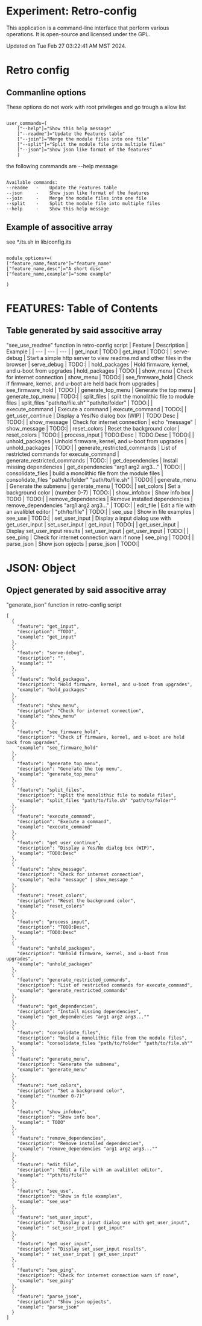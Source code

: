 # Experiment: Retro-config
This application is a command-line interface that perform various operations. It is open-source and licensed under the GPL.
 
Updated on Tue Feb 27 03:22:41 AM MST 2024.

# Retro config
## Commanline options 
These options do not work with root privileges and go trough a allow list
~~~

user_commands=(
    ["--help"]="Show this help message"
    ["--readme"]="Update the Features table"
    ["--join"]="Merge the module files into one file"
    ["--split"]="Split the module file into multiple files"
    ["--json"]="Show json like format of the features"
    )

~~~
the following commands are --help message
~~~

Available commands:
--readme   -	Update the Features table
--json     -	Show json like format of the features
--join     -	Merge the module files into one file
--split    -	Split the module file into multiple files
--help     -	Show this help message

~~~

## Example of associtive array 
see *.its.sh in lib/config.its
~~~

module_options+=( 
["feature_name,feature"]="feature_name"
["feature_name,desc"]="A short disc"
["feature_name,example"]="some example"

)

~~~

# FEATURES: Table of Contents
## Table generated by said associtive array
"see_use_readme" function in retro-config script
| Feature | Description | Example |
| --- | --- | --- |
| get_input | TODO | get_input | TODO:|
| serve-debug | Start a simple http server to view readme.md and other files in the browser | serve_debug | TODO:|
| hold_packages | Hold firmware, kernel, and u-boot from upgrades | hold_packages | TODO:|
| show_menu | Check for internet connection | show_menu | TODO:|
| see_firmware_hold | Check if firmware, kernel, and u-boot are held back from upgrades | see_firmware_hold | TODO:|
| generate_top_menu | Generate the top menu | generate_top_menu | TODO:|
| split_files | split the monolithic file to module files | split_files "path/to/file.sh" "path/to/folder" | TODO:|
| execute_command | Execute a command | execute_command | TODO:|
| get_user_continue | Display a Yes/No dialog box (WIP) | TODO:Desc | TODO:|
| show_message | Check for internet connection | echo "message" | show_message  | TODO:|
| reset_colors | Reset the background color | reset_colors | TODO:|
| process_input | TODO:Desc | TODO:Desc | TODO:|
| unhold_packages | Unhold firmware, kernel, and u-boot from upgrades | unhold_packages | TODO:|
| generate_restricted_commands | List of restricted commands for execute_command | generate_restricted_commands | TODO:|
| get_dependencies | Install missing dependencies | get_dependencies "arg1 arg2 arg3..." | TODO:|
| consolidate_files | build a monolithic file from the module files | consolidate_files "path/to/folder" "path/to/file.sh" | TODO:|
| generate_menu | Generate the submenu | generate_menu | TODO:|
| set_colors | Set a background color | (number 0-7) | TODO:|
| show_infobox | Show info box |  TODO | TODO:|
| remove_dependencies | Remove installed dependencies | remove_dependencies "arg1 arg2 arg3..." | TODO:|
| edit_file | Edit a file with an avaliblet editor | "pth/to/file" | TODO:|
| see_use | Show in file examples | see_use | TODO:|
| set_user_input | Display a input dialog use with get_user_input |  set_user_input | get_input | TODO:|
| get_user_input | Display set_user_input results |  set_user_input | get_user_input | TODO:|
| see_ping | Check for internet connection warn if none | see_ping | TODO:|
| parse_json | Show json opjects | parse_json | TODO:|

# JSON: Object
## Opject generated by said associtive array
"generate_json" function in retro-config script
~~~ 
[
  {
    "feature": "get_input",
    "description": "TODO",
    "example": "get_input"
  },
  {
    "feature": "serve-debug",
    "description": "",
    "example": ""
  },
  {
    "feature": "hold_packages",
    "description": "Hold firmware, kernel, and u-boot from upgrades",
    "example": "hold_packages"
  },
  {
    "feature": "show_menu",
    "description": "Check for internet connection",
    "example": "show_menu"
  },
  {
    "feature": "see_firmware_hold",
    "description": "Check if firmware, kernel, and u-boot are held back from upgrades",
    "example": "see_firmware_hold"
  },
  {
    "feature": "generate_top_menu",
    "description": "Generate the top menu",
    "example": "generate_top_menu"
  },
  {
    "feature": "split_files",
    "description": "split the monolithic file to module files",
    "example": "split_files "path/to/file.sh" "path/to/folder""
  },
  {
    "feature": "execute_command",
    "description": "Execute a command",
    "example": "execute_command"
  },
  {
    "feature": "get_user_continue",
    "description": "Display a Yes/No dialog box (WIP)",
    "example": "TODO:Desc"
  },
  {
    "feature": "show_message",
    "description": "Check for internet connection",
    "example": "echo "message" | show_message "
  },
  {
    "feature": "reset_colors",
    "description": "Reset the background color",
    "example": "reset_colors"
  },
  {
    "feature": "process_input",
    "description": "TODO:Desc",
    "example": "TODO:Desc"
  },
  {
    "feature": "unhold_packages",
    "description": "Unhold firmware, kernel, and u-boot from upgrades",
    "example": "unhold_packages"
  },
  {
    "feature": "generate_restricted_commands",
    "description": "List of restricted commands for execute_command",
    "example": "generate_restricted_commands"
  },
  {
    "feature": "get_dependencies",
    "description": "Install missing dependencies",
    "example": "get_dependencies "arg1 arg2 arg3...""
  },
  {
    "feature": "consolidate_files",
    "description": "build a monolithic file from the module files",
    "example": "consolidate_files "path/to/folder" "path/to/file.sh""
  },
  {
    "feature": "generate_menu",
    "description": "Generate the submenu",
    "example": "generate_menu"
  },
  {
    "feature": "set_colors",
    "description": "Set a background color",
    "example": "(number 0-7)"
  },
  {
    "feature": "show_infobox",
    "description": "Show info box",
    "example": " TODO"
  },
  {
    "feature": "remove_dependencies",
    "description": "Remove installed dependencies",
    "example": "remove_dependencies "arg1 arg2 arg3...""
  },
  {
    "feature": "edit_file",
    "description": "Edit a file with an avaliblet editor",
    "example": ""pth/to/file""
  },
  {
    "feature": "see_use",
    "description": "Show in file examples",
    "example": "see_use"
  },
  {
    "feature": "set_user_input",
    "description": "Display a input dialog use with get_user_input",
    "example": " set_user_input | get_input"
  },
  {
    "feature": "get_user_input",
    "description": "Display set_user_input results",
    "example": " set_user_input | get_user_input"
  },
  {
    "feature": "see_ping",
    "description": "Check for internet connection warn if none",
    "example": "see_ping"
  },
  {
    "feature": "parse_json",
    "description": "Show json opjects",
    "example": "parse_json"
  }
]

~~~

